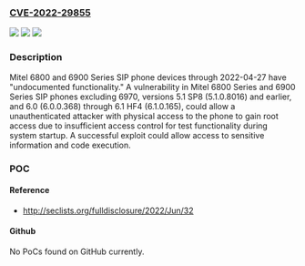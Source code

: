 ### [CVE-2022-29855](https://cve.mitre.org/cgi-bin/cvename.cgi?name=CVE-2022-29855)
![](https://img.shields.io/static/v1?label=Product&message=n%2Fa&color=blue)
![](https://img.shields.io/static/v1?label=Version&message=n%2Fa&color=blue)
![](https://img.shields.io/static/v1?label=Vulnerability&message=n%2Fa&color=brighgreen)

### Description

Mitel 6800 and 6900 Series SIP phone devices through 2022-04-27 have "undocumented functionality." A vulnerability in Mitel 6800 Series and 6900 Series SIP phones excluding 6970, versions 5.1 SP8 (5.1.0.8016) and earlier, and 6.0 (6.0.0.368) through 6.1 HF4 (6.1.0.165), could allow a unauthenticated attacker with physical access to the phone to gain root access due to insufficient access control for test functionality during system startup. A successful exploit could allow access to sensitive information and code execution.

### POC

#### Reference
- http://seclists.org/fulldisclosure/2022/Jun/32

#### Github
No PoCs found on GitHub currently.


